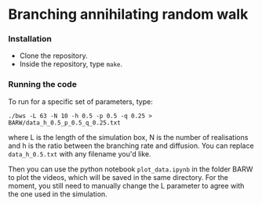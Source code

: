 # Branching annihilating random walk


### Installation 
- Clone the repository.
- Inside the repository, type `make`. 
  
### Running the code 
To run for a specific set of parameters, type:

    ./bws -L 63 -N 10 -h 0.5 -p 0.5 -q 0.25 > BARW/data_h_0.5_p_0.5_q_0.25.txt

where L is the length of the simulation box, N is the number of realisations and h is the ratio between the branching rate and diffusion. You can replace `data_h_0.5.txt` with any filename you'd like. 

Then you can use the python notebook `plot_data.ipynb` in the folder BARW to plot the videos, which will be saved in the same directory. For the moment, you still need to manually change the L parameter to agree with the one used in the simulation. 
